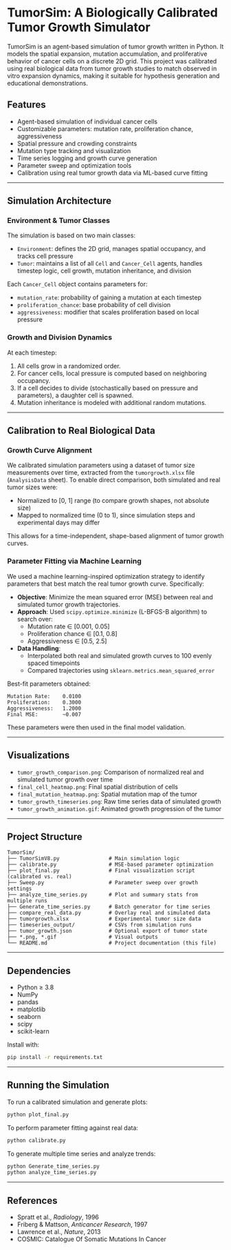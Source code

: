# TumorSim: A Biologically Calibrated Tumor Growth Simulator

TumorSim is an agent-based simulation of tumor growth written in Python. It models the spatial expansion, mutation accumulation, and proliferative behavior of cancer cells on a discrete 2D grid. This project was calibrated using real biological data from tumor growth studies to match observed in vitro expansion dynamics, making it suitable for hypothesis generation and educational demonstrations.

## Features

- Agent-based simulation of individual cancer cells
- Customizable parameters: mutation rate, proliferation chance, aggressiveness
- Spatial pressure and crowding constraints
- Mutation type tracking and visualization
- Time series logging and growth curve generation
- Parameter sweep and optimization tools
- Calibration using real tumor growth data via ML-based curve fitting

---

## Simulation Architecture

### Environment & Tumor Classes

The simulation is based on two main classes:

- `Environment`: defines the 2D grid, manages spatial occupancy, and tracks cell pressure
- `Tumor`: maintains a list of all `Cell` and `Cancer_Cell` agents, handles timestep logic, cell growth, mutation inheritance, and division

Each `Cancer_Cell` object contains parameters for:

- `mutation_rate`: probability of gaining a mutation at each timestep
- `proliferation_chance`: base probability of cell division
- `aggressiveness`: modifier that scales proliferation based on local pressure

### Growth and Division Dynamics

At each timestep:

1. All cells grow in a randomized order.
2. For cancer cells, local pressure is computed based on neighboring occupancy.
3. If a cell decides to divide (stochastically based on pressure and parameters), a daughter cell is spawned.
4. Mutation inheritance is modeled with additional random mutations.

---

## Calibration to Real Biological Data

### Growth Curve Alignment

We calibrated simulation parameters using a dataset of tumor size measurements over time, extracted from the `tumorgrowth.xlsx` file (`AnalysisData` sheet). To enable direct comparison, both simulated and real tumor sizes were:

- Normalized to [0, 1] range (to compare growth shapes, not absolute size)
- Mapped to normalized time (0 to 1), since simulation steps and experimental days may differ

This allows for a time-independent, shape-based alignment of tumor growth curves.

### Parameter Fitting via Machine Learning

We used a machine learning-inspired optimization strategy to identify parameters that best match the real tumor growth curve. Specifically:

- **Objective**: Minimize the mean squared error (MSE) between real and simulated tumor growth trajectories.
- **Approach**: Used `scipy.optimize.minimize` (L-BFGS-B algorithm) to search over:
  - Mutation rate ∈ [0.001, 0.05]
  - Proliferation chance ∈ [0.1, 0.8]
  - Aggressiveness ∈ [0.5, 2.5]
- **Data Handling**:
  - Interpolated both real and simulated growth curves to 100 evenly spaced timepoints
  - Compared trajectories using `sklearn.metrics.mean_squared_error`

Best-fit parameters obtained:
```
Mutation Rate:    0.0100
Proliferation:    0.3000
Aggressiveness:   1.2000
Final MSE:        ~0.007
```

These parameters were then used in the final model validation.

---

## Visualizations

- `tumor_growth_comparison.png`: Comparison of normalized real and simulated tumor growth over time
- `final_cell_heatmap.png`: Final spatial distribution of cells
- `final_mutation_heatmap.png`: Spatial mutation map of the tumor
- `tumor_growth_timeseries.png`: Raw time series data of simulated growth
- `tumor_growth_animation.gif`: Animated growth progression of the tumor

---

## Project Structure

```
TumorSim/
├── TumorSimV8.py                # Main simulation logic
├── calibrate.py                 # MSE-based parameter optimization
├── plot_final.py                # Final visualization script (calibrated vs. real)
├── Sweep.py                     # Parameter sweep over growth settings
├── analyze_time_series.py       # Plot and summary stats from multiple runs
├── Generate_time_series.py      # Batch generator for time series
├── compare_real_data.py         # Overlay real and simulated data
├── tumorgrowth.xlsx             # Experimental tumor size data
├── timeseries_output/           # CSVs from simulation runs
├── tumor_growth.json            # Optional export of tumor state
├── *.png, *.gif                 # Visual outputs
└── README.md                    # Project documentation (this file)
```

---

## Dependencies

- Python ≥ 3.8
- NumPy
- pandas
- matplotlib
- seaborn
- scipy
- scikit-learn

Install with:

```bash
pip install -r requirements.txt
```

---

## Running the Simulation

To run a calibrated simulation and generate plots:

```bash
python plot_final.py
```

To perform parameter fitting against real data:

```bash
python calibrate.py
```

To generate multiple time series and analyze trends:

```bash
python Generate_time_series.py
python analyze_time_series.py
```

---

## References

- Spratt et al., *Radiology*, 1996
- Friberg & Mattson, *Anticancer Research*, 1997
- Lawrence et al., *Nature*, 2013
- COSMIC: Catalogue Of Somatic Mutations In Cancer
